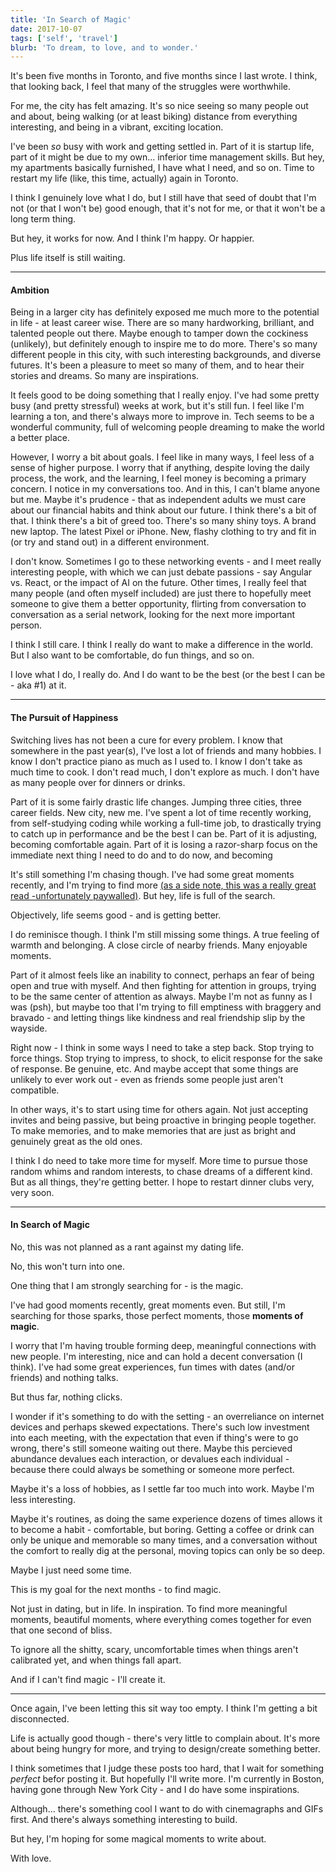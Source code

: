 ```yaml
---
title: 'In Search of Magic'
date: 2017-10-07
tags: ['self', 'travel']
blurb: 'To dream, to love, and to wonder.'
---
```


It's been five months in Toronto, and five months since I last wrote. I think, that looking back, I feel that many of the struggles were worthwhile.

For me, the city has felt amazing. It's so nice seeing so many people out and about, being walking (or at least biking) distance from everything interesting, and being in a vibrant, exciting location.

I've been _so_ busy with work and getting settled in. Part of it is startup life, part of it might be due to my own... inferior time management skills. But hey, my apartments basically furnished, I have what I need, and so on. Time to restart my life (like, this time, actually) again in Toronto.

I think I genuinely love what I do, but I still have that seed of doubt that I'm not (or that I won't be) good enough, that it's not for me, or that it won't be a long term thing.

But hey, it works for now. And I think I'm happy. Or happier.

Plus life itself is still waiting.

---

#### Ambition

Being in a larger city has definitely exposed me much more to the potential in life - at least career wise. There are so many hardworking, brilliant, and talented people out there. Maybe enough to tamper down the cockiness (unlikely), but definitely enough to inspire me to do more. There's so many different people in this city, with such interesting backgrounds, and diverse futures. It's been a pleasure to meet so many of them, and to hear their stories and dreams. So many are inspirations.

It feels good to be doing something that I really enjoy. I've had some pretty busy (and pretty stressful) weeks at work, but it's still fun. I feel like I'm learning a ton, and there's always more to improve in. Tech seems to be a wonderful community, full of welcoming people dreaming to make the world a better place.

However, I worry a bit about goals. I feel like in many ways, I feel less of a sense of higher purpose. I worry that if anything, despite loving the daily process, the work, and the learning, I feel money is becoming a primary concern. I notice in my conversations too. And in this, I can't blame anyone but me. Maybe it's prudence - that as independent adults we must care about our financial habits and think about our future. I think there's a bit of that. I think there's a bit of greed too. There's so many shiny toys. A brand new laptop. The latest Pixel or iPhone. New, flashy clothing to try and fit in (or try and stand out) in a different environment.

I don't know. Sometimes I go to these networking events - and I meet really interesting people, with which we can just debate passions - say Angular vs. React, or the impact of AI on the future. Other times, I really feel that many people (and often myself included) are just there to hopefully meet someone to give them a better opportunity, flirting from conversation to conversation as a serial network, looking for the next more important person.

I think I still care. I think I really do want to make a difference in the world. But I also want to be comfortable, do fun things, and so on.

I love what I do, I really do. And I do want to be the best (or the best I can be - aka #1) at it.

---

#### The Pursuit of Happiness

Switching lives has not been a cure for every problem. I know that somewhere in the past year(s), I've lost a lot of friends and many hobbies. I know I don't practice piano as much as I used to. I know I don't take as much time to cook. I don't read much, I don't explore as much. I don't have as many people over for dinners or drinks.

Part of it is some fairly drastic life changes. Jumping three cities, three career fields. New city, new me. I've spent a lot of time recently working, from self-studying coding while working a full-time job, to drastically trying to catch up in performance and be the best I can be. Part of it is adjusting, becoming comfortable again. Part of it is losing a razor-sharp focus on the immediate next thing I need to do and to do now, and becoming

It's still something I'm chasing though. I've had some great moments recently, and I'm trying to find more [(as a side note, this was a really great read -unfortunately paywalled)](https://medium.com/fast-company/the-power-of-moments-why-certain-experiences-have-extraordinary-impact-80fce59a1ab7). But hey, life is full of the search.

Objectively, life seems good - and is getting better.

I do reminisce though. I think I'm still missing some things. A true feeling of warmth and belonging. A close circle of nearby friends. Many enjoyable moments.

Part of it almost feels like an inability to connect, perhaps an fear of being open and true with myself. And then fighting for attention in groups, trying to be the same center of attention as always. Maybe I'm not as funny as I was (psh), but maybe too that I'm trying to fill emptiness with braggery and bravado - and letting things like kindness and real friendship slip by the wayside.

Right now - I think in some ways I need to take a step back. Stop trying to force things. Stop trying to impress, to shock, to elicit response for the sake of response. Be genuine, etc. And maybe accept that some things are unlikely to ever work out - even as friends some people just aren't compatible.

In other ways, it's to start using time for others again. Not just accepting invites and being passive, but being proactive in bringing people together. To make memories, and to make memories that are just as bright and genuinely great as the old ones.

I think I do need to take more time for myself. More time to pursue those random whims and random interests, to chase dreams of a different kind. But as all things, they're getting better. I hope to restart dinner clubs very, very soon.

---

#### In Search of Magic

No, this was not planned as a rant against my dating life.

No, this won't turn into one.

One thing that I am strongly searching for - is the magic.

I've had good moments recently, great moments even. But still, I'm searching for those sparks, those perfect moments, those **moments of magic**.

I worry that I'm having trouble forming deep, meaningful connections with new people. I'm interesting, nice and can hold a decent conversation (I think). I've had some great experiences, fun times with dates (and/or friends) and nothing talks.

But thus far, nothing clicks.

I wonder if it's something to do with the setting - an overreliance on internet devices and perhaps skewed expectations. There's such low investment into each meeting, with the expectation that even if thing's were to go wrong, there's still someone waiting out there. Maybe this percieved abundance devalues each interaction, or devalues each individual - because there could always be something or someone more perfect.

Maybe it's a loss of hobbies, as I settle far too much into work. Maybe I'm less interesting.

Maybe it's routines, as doing the same experience dozens of times allows it to become a habit - comfortable, but boring. Getting a coffee or drink can only be unique and memorable so many times, and a conversation without the comfort to really dig at the personal, moving topics can only be so deep.

Maybe I just need some time.

This is my goal for the next months - to find magic.

Not just in dating, but in life. In inspiration. To find more meaningful moments, beautiful moments, where everything comes together for even that one second of bliss.

To ignore all the shitty, scary, uncomfortable times when things aren't calibrated yet, and when things fall apart.

And if I can't find magic - I'll create it.

---

Once again, I've been letting this sit way too empty. I think I'm getting a bit disconnected.

Life is actually good though - there's very little to complain about. It's more about being hungry for more, and trying to design/create something better.

I think sometimes that I judge these posts too hard, that I wait for something _perfect_ befor posting it. But hopefully I'll write more. I'm currently in Boston, having gone through New York City - and I do have some inspirations.

Although... there's something cool I want to do with cinemagraphs and GIFs first. And there's always something interesting to build.

But hey, I'm hoping for some magical moments to write about.

With love.
